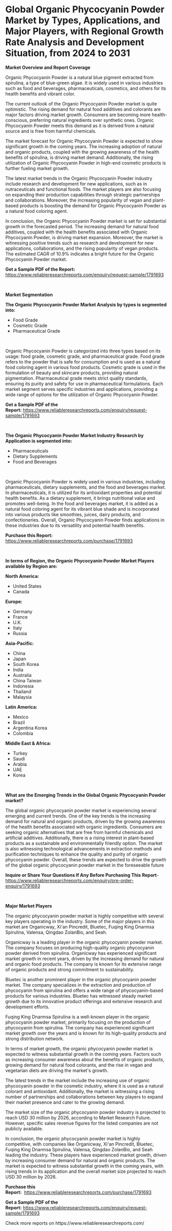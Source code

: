 <p><h1>Global Organic Phycocyanin Powder Market by Types, Applications, and Major Players, with Regional Growth Rate Analysis and Development Situation, from 2024 to 2031</h1></p><p><strong>Market Overview and Report Coverage</strong></p>
<p><p>Organic Phycocyanin Powder is a natural blue pigment extracted from spirulina, a type of blue-green algae. It is widely used in various industries such as food and beverages, pharmaceuticals, cosmetics, and others for its health benefits and vibrant color.</p><p>The current outlook of the Organic Phycocyanin Powder market is quite optimistic. The rising demand for natural food additives and colorants are major factors driving market growth. Consumers are becoming more health-conscious, preferring natural ingredients over synthetic ones. Organic Phycocyanin Powder meets this demand as it is derived from a natural source and is free from harmful chemicals.</p><p>The market forecast for Organic Phycocyanin Powder is expected to show significant growth in the coming years. The increasing adoption of natural and organic products, coupled with the growing awareness of the health benefits of spirulina, is driving market demand. Additionally, the rising utilization of Organic Phycocyanin Powder in high-end cosmetic products is further fueling market growth.</p><p>The latest market trends in the Organic Phycocyanin Powder industry include research and development for new applications, such as in nutraceuticals and functional foods. The market players are also focusing on expanding their production capabilities through strategic partnerships and collaborations. Moreover, the increasing popularity of vegan and plant-based products is boosting the demand for Organic Phycocyanin Powder as a natural food coloring agent.</p><p>In conclusion, the Organic Phycocyanin Powder market is set for substantial growth in the forecasted period. The increasing demand for natural food additives, coupled with the health benefits associated with Organic Phycocyanin Powder, is driving market expansion. Moreover, the market is witnessing positive trends such as research and development for new applications, collaborations, and the rising popularity of vegan products. The estimated CAGR of 10.9% indicates a bright future for the Organic Phycocyanin Powder market.</p></p>
<p><strong>Get a Sample PDF of the Report:</strong> <a href="https://www.reliableresearchreports.com/enquiry/request-sample/1791693">https://www.reliableresearchreports.com/enquiry/request-sample/1791693</a></p>
<p>&nbsp;</p>
<p><strong>Market Segmentation</strong></p>
<p><strong>The Organic Phycocyanin Powder Market Analysis by types is segmented into:</strong></p>
<p><ul><li>Food Grade</li><li>Cosmetic Grade</li><li>Pharmaceutical Grade</li></ul></p>
<p>&nbsp;</p>
<p><p>Organic Phycocyanin Powder is categorized into three types based on its usage: food grade, cosmetic grade, and pharmaceutical grade. Food grade refers to the powder that is safe for consumption and is used as a natural food coloring agent in various food products. Cosmetic grade is used in the formulation of beauty and skincare products, providing natural pigmentation. Pharmaceutical grade meets strict quality standards, ensuring its purity and safety for use in pharmaceutical formulations. Each market segment serves specific industries and applications, providing a wide range of options for the utilization of Organic Phycocyanin Powder.</p></p>
<p><strong>Get a Sample PDF of the Report:</strong>&nbsp;<a href="https://www.reliableresearchreports.com/enquiry/request-sample/1791693">https://www.reliableresearchreports.com/enquiry/request-sample/1791693</a></p>
<p>&nbsp;</p>
<p><strong>The Organic Phycocyanin Powder Market Industry Research by Application is segmented into:</strong></p>
<p><ul><li>Pharmaceuticals</li><li>Dietary Supplements</li><li>Food and Beverages</li></ul></p>
<p>&nbsp;</p>
<p><p>Organic Phycocyanin Powder is widely used in various industries, including pharmaceuticals, dietary supplements, and the food and beverages market. In pharmaceuticals, it is utilized for its antioxidant properties and potential health benefits. As a dietary supplement, it brings nutritional value and promotes well-being. In the food and beverages market, it is added as a natural food coloring agent for its vibrant blue shade and is incorporated into various products like smoothies, juices, dairy products, and confectioneries. Overall, Organic Phycocyanin Powder finds applications in these industries due to its versatility and potential health benefits.</p></p>
<p><strong>Purchase this Report:</strong>&nbsp; <a href="https://www.reliableresearchreports.com/purchase/1791693">https://www.reliableresearchreports.com/purchase/1791693</a></p>
<p>&nbsp;</p>
<p><strong>In terms of Region, the Organic Phycocyanin Powder Market Players available by Region are:</strong></p>
<p>
    <p> <strong> North America: </strong>
        <ul>
            <li>United States</li>
            <li>Canada</li>
        </ul>
        </p> 
    <p> <strong> Europe: </strong>
        <ul>
            <li>Germany</li>
            <li>France</li>
            <li>U.K.</li>
            <li>Italy</li>
            <li>Russia</li>
        </ul>
        </p> 
    <p> <strong> Asia-Pacific: </strong>
        <ul>
            <li>China</li>
            <li>Japan</li>
            <li>South Korea</li>
            <li>India</li>
            <li>Australia</li>
            <li>China Taiwan</li>
            <li>Indonesia</li>
            <li>Thailand</li>
            <li>Malaysia</li>
        </ul>
        </p> 
    <p> <strong> Latin America: </strong>
        <ul>
            <li>Mexico</li>
            <li>Brazil</li>
            <li>Argentina Korea</li>
            <li>Colombia</li>
        </ul>
        </p> 
    <p> <strong> Middle East & Africa: </strong>
        <ul>
            <li>Turkey</li>
            <li>Saudi</li>
            <li>Arabia</li>
            <li>UAE</li>
            <li>Korea</li>
        </ul>
    </p>
    </p>
<p>&nbsp;</p>
<p><strong>What are the Emerging Trends in the Global Organic Phycocyanin Powder market?</strong></p>
<p><p>The global organic phycocyanin powder market is experiencing several emerging and current trends. One of the key trends is the increasing demand for natural and organic products, driven by the growing awareness of the health benefits associated with organic ingredients. Consumers are seeking organic alternatives that are free from harmful chemicals and artificial additives. Additionally, there is a rising interest in plant-based products as a sustainable and environmentally friendly option. The market is also witnessing technological advancements in extraction methods and purification techniques to enhance the quality and purity of organic phycocyanin powder. Overall, these trends are expected to drive the growth of the global organic phycocyanin powder market in the foreseeable future</p></p>
<p><strong>Inquire or Share Your Questions If Any Before Purchasing This Report</strong>- <a href="https://www.reliableresearchreports.com/enquiry/pre-order-enquiry/1791693">https://www.reliableresearchreports.com/enquiry/pre-order-enquiry/1791693</a></p>
<p>&nbsp;</p>
<p><strong>Major Market Players</strong></p>
<p><p>The organic phycocyanin powder market is highly competitive with several key players operating in the industry. Some of the major players in this market are Organicway, Xi'an Pincredit, Bluetec, Fuqing King Dnarmsa Spirulina, Valensa, Qingdao ZolanBio, and Seah.</p><p>Organicway is a leading player in the organic phycocyanin powder market. The company focuses on producing high-quality organic phycocyanin powder derived from spirulina. Organicway has experienced significant market growth in recent years, driven by the increasing demand for natural and organic food products. The company is known for its extensive range of organic products and strong commitment to sustainability.</p><p>Bluetec is another prominent player in the organic phycocyanin powder market. The company specializes in the extraction and production of phycocyanin from spirulina and offers a wide range of phycocyanin-based products for various industries. Bluetec has witnessed steady market growth due to its innovative product offerings and extensive research and development efforts.</p><p>Fuqing King Dnarmsa Spirulina is a well-known player in the organic phycocyanin powder market, primarily focusing on the production of phycocyanin from spirulina. The company has experienced significant market growth over the years and is known for its high-quality products and strong distribution network.</p><p>In terms of market growth, the organic phycocyanin powder market is expected to witness substantial growth in the coming years. Factors such as increasing consumer awareness about the benefits of organic products, growing demand for natural food colorants, and the rise in vegan and vegetarian diets are driving the market's growth.</p><p>The latest trends in the market include the increasing use of organic phycocyanin powder in the cosmetic industry, where it is used as a natural colorant and antioxidant. Additionally, the market is witnessing a rising number of partnerships and collaborations between key players to expand their market presence and cater to the growing demand.</p><p>The market size of the organic phycocyanin powder industry is projected to reach USD 30 million by 2026, according to Market Research Future. However, specific sales revenue figures for the listed companies are not publicly available.</p><p>In conclusion, the organic phycocyanin powder market is highly competitive, with companies like Organicway, Xi'an Pincredit, Bluetec, Fuqing King Dnarmsa Spirulina, Valensa, Qingdao ZolanBio, and Seah leading the industry. These players have experienced market growth, driven by increasing consumer demand for natural and organic products. The market is expected to witness substantial growth in the coming years, with rising trends in its application and the overall market size projected to reach USD 30 million by 2026.</p></p>
<p><strong>Purchase this Report:</strong>&nbsp;&nbsp;<a href="https://www.reliableresearchreports.com/purchase/1791693">https://www.reliableresearchreports.com/purchase/1791693</a></p>
<p></p>
<p><strong>Get a Sample PDF of the Report:</strong>&nbsp;<a href="https://www.reliableresearchreports.com/enquiry/request-sample/1791693">https://www.reliableresearchreports.com/enquiry/request-sample/1791693</a></p>
<p>Check more reports on https://www.reliableresearchreports.com/</p>